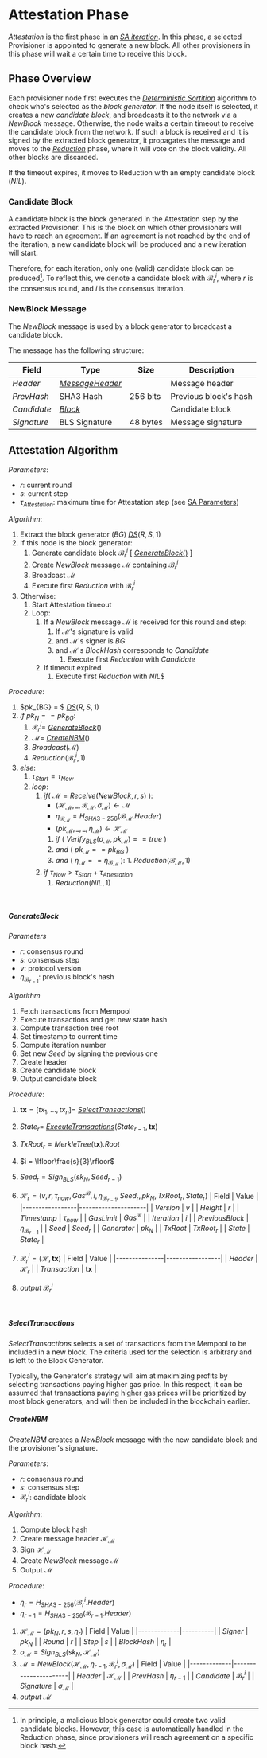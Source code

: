 # Attestation Phase
*Attestation* is the first phase in an [*SA iteration*](../README.md#workflow).
In this phase, a selected Provisioner is appointed to generate a new block. All other provisioners in this phase will wait a certain time to receive this block. 

## Phase Overview
Each provisioner node first executes the [*Deterministic Sortition*](../sortition/) algorithm to check who's selected as the *block generator*. If the node itself is selected, it creates a new *candidate block*, and broadcasts it to the network via a $NewBlock$ message.
Otherwise, the node waits a certain timeout to receive the candidate block from the network. If such a block is received and it is signed by the extracted block generator, it propagates the message and moves to the [*Reduction*](../reduction/) phase, where it will vote on the block validity. All other blocks are discarded.

If the timeout expires, it moves to Reduction with an empty candidate block ($NIL$).


<!-- TODO: Block Generator -->

### Candidate Block
A candidate block is the block generated in the Attestation step by the extracted Provisioner. This is the block on which other provisioners will have to reach an agreement. If an agreement is not reached by the end of the iteration, a new candidate block will be produced and a new iteration will start.

Therefore, for each iteration, only one (valid) candidate block can be produced[^1]. To reflect this, we denote a candidate block with $\mathcal{B}_r^i$, where $r$ is the consensus round, and $i$ is the consensus iteration.

### NewBlock Message
The $NewBlock$ message is used by a block generator to broadcast a candidate block.

The message has the following structure:

| Field       | Type                  | Size     | Description           |
|-------------|-----------------------|----------|-----------------------|
| $Header$    | [*MessageHeader*][mh] |          | Message header        |
| $PrevHash$  | SHA3 Hash             | 256 bits | Previous block's hash |
| $Candidate$ | [*Block*][b]          |          | Candidate block       |
| $Signature$ | BLS Signature         | 48 bytes | Message signature     |

## Attestation Algorithm
*Parameters*: 
 - $r$: current round
 - $s$: current step
 - $\tau_{Attestation}$: maximum time for Attestation step (see [SA Parameters](../README.md#parameters))

*Algorithm*:
1. Extract the block generator ($BG$) [*DS*][ds]$(R,S,1)$
2. If this node is the block generator:
   1. Generate candidate block $\mathcal{B}_r^i$ [ [_GenerateBlock_()](#generateblock) ]
   2. Create $NewBlock$ message $\mathcal{M}$ containing $\mathcal{B}_r^i$
   3. Broadcast $\mathcal{M}$
   4. Execute first $Reduction$ with $\mathcal{B}_r^i$
3. Otherwise:
   1. Start Attestation timeout
   2. Loop:
      1. If a $NewBlock$ message $\mathcal{M}$ is received for this round and step:
         1. If $\mathcal{M}$'s signature is valid
         2. and $\mathcal{M}$'s signer is $BG$
         3. and $\mathcal{M}$'s $BlockHash$ corresponds to $Candidate$
            1. Execute first $Reduction$ with $Candidate$
      2. If timeout expired
         1. Execute first $Reduction$ with $NIL$$

*Procedure*:
1. $pk_{BG} = $ [*DS*][ds]$(R,S,1)$
2. $if \text{ } pk_N == pk_{BG}$:
   1. $\mathcal{B}_r^i =$ [_GenerateBlock_](#generateblock)()
   2. $\mathcal{M} =$ [_CreateNBM_](#createnbm)()
   3. $Broadcast(\mathcal{M})$
   4. $Reduction(\mathcal{B}_r^i, 1)$
3. $else$:
   1. $\tau_{Start} = \tau_{Now}$
   2. $loop$:
      1. $if (\text{ } \mathcal{M} = Receive(NewBlock,r,s) \text{ })$:
         - $`(\mathcal{H}_\mathcal{M},\_,\mathcal{B}_\mathcal{M},\sigma_\mathcal{M}) \leftarrow \mathcal{M}`$
         - $`\eta_{\mathcal{B}_\mathcal{M}} = H_{SHA3-256}(\mathcal{B}_\mathcal{M}.Header)`$
         - $`(pk_\mathcal{M},\_,\_,\eta_\mathcal{M}) \leftarrow \mathcal{H}_\mathcal{M}`$
         1. $`if \text{ }(\text{ } Verify_{BLS}(\sigma_\mathcal{M}, pk_\mathcal{M}) == true \text{ })`$
         2. $`and \text{ }(\text{ } pk_\mathcal{M} == pk_{BG} \text{ })`$
         3. $`and \text{ } (\text{ }\eta_\mathcal{M} == \eta_{\mathcal{B}_\mathcal{M}} \text{ })`$:
                1. $Reduction(\mathcal{B}_\mathcal{M}, 1)$
      2. $if \text{ } \tau_{Now} > \tau_{Start}+\tau_{Attestation}$
         1. $Reduction(NIL, 1)$

<p><br></p>

##### GenerateBlock
*Parameters*
- $r$: consensus round
- $s$: consensus step
- $v$: protocol version
- $\eta_{\mathcal{B}_{r-1}}$: previous block's hash

*Algorithm*
1. Fetch transactions from Mempool
2. Execute transactions and get new state hash
3. Compute transaction tree root
4. Set timestamp to current time
5. Compute iteration number
6. Set new $Seed$ by signing the previous one
7. Create header
8. Create candidate block
9. Output candidate block

*Procedure*:
1. $`\boldsymbol{tx} = [tx_1, \dots, tx_n] = `$ [_SelectTransactions_](#selecttransactions)()
2. $State_r =$ [_ExecuteTransactions_](../../vm)$`(State_{r-1}, \boldsymbol{tx})`$
3. $`TxRoot_r = MerkleTree(\boldsymbol{tx}).Root`$
4. $`i = \lfloor\frac{s}{3}\rfloor`$
5. $`Seed_r = Sign_{BLS}(sk_N, Seed_{r-1})`$
6. $`\mathcal{H}_r = (v,r,\tau_{now},Gas^{\mathcal{B}},i,\eta_{\mathcal{B}_{r-1}},Seed_r,pk_N,TxRoot_r,State_r)`$
    | Field           | Value               | 
    |-----------------|---------------------|
    | $Version$       | $v$                 |
    | $Height$        | $r$                 |
    | $Timestamp$     | $\tau_{now}$        |
    | $GasLimit$      | $Gas^{\mathcal{B}}$ |
    | $Iteration$     | $i$                 |
    | $PreviousBlock$ | $\eta_{\mathcal{B}_{r-1}}$ |
    | $Seed$          | $Seed_r$            |
    | $Generator$     | $pk_N$              |
    | $TxRoot$        | $TxRoot_r$          |
    | $State$         | $State_r$           |

    <!-- | $Header Hash           | string | -->
    <!-- | Certificate           |    ?   | -->
7. $`\mathcal{B}_r^i = (\mathcal{H}, \boldsymbol{tx})`$
    | Field         | Value           | 
    |---------------|-----------------|
    | $Header$      | $\mathcal{H}_r$ |
    | $Transaction$ | $\boldsymbol{tx}$     |
8. $output \text{ } \mathcal{B}_r^i$

<p><br></p>

##### SelectTransactions
$`SelectTransactions`$ selects a set of transactions from the Mempool to be included in a new block.
The criteria used for the selection is arbitrary and is left to the Block Generator.

Typically, the Generator's strategy will aim at maximizing profits by selecting transactions paying higher gas price.
In this respect, it can be assumed that transactions paying higher gas prices will be prioritized by most block generators, and will then be included in the blockchain earlier.

<!-- TODO: In our implementation:
To ease this process, transactions in the Mempool are ordered by their gas price. -->

##### CreateNBM
$CreateNBM$ creates a $NewBlock$ message with the new candidate block and the provisioner's signature.

*Parameters*:
  - $r$: consensus round
  - $s$: consensus step
  - $\mathcal{B}_r^i$: candidate block

*Algorithm*:
1. Compute block hash
2. Create message header $\mathcal{H}_\mathcal{M}$
3. Sign $\mathcal{H}_\mathcal{M}$
4. Create $NewBlock$ message $\mathcal{M}$
5. Output $\mathcal{M}$


*Procedure*:
- $\eta_r = H_{SHA3-256}(\mathcal{B}_r^i.Header)$
- $\eta_{r-1} = H_{SHA3-256}(\mathcal{B}_{r-1}.Header)$
1. $\mathcal{H}_\mathcal{M} = (pk_N, r, s, \eta_r)$
    | Field       | Value    | 
    |-------------|----------|
    | $Signer$    | $pk_N$   |
    | $Round$     | $r$      |
    | $Step$      | $s$      |
    | $BlockHash$ | $\eta_r$ |
2. $`\sigma_\mathcal{M} = Sign_{BLS}(sk_N, \mathcal{H}_\mathcal{M})`$
3. $`\mathcal{M} = NewBlock(\mathcal{H}_\mathcal{M},\eta_{r-1},\mathcal{B}_r^i, \sigma_\mathcal{M})`$
    | Field       | Value                | 
    |-------------|----------------------|
    | $Header$    | $\mathcal{H}_\mathcal{M}$        |
    | $PrevHash$  | $\eta_{r-1}$         |
    | $Candidate$ | $\mathcal{B}_r^i$    |
    | $Signature$ | $\sigma_\mathcal{M}$ |
4. $output \text{ } \mathcal{M}$


<!-- FOOTNOTES -->
[^1]: In principle, a malicious block generator could create two valid candidate blocks. However, this case is automatically handled in the Reduction phase, since provisioners will reach agreement on a specific block hash.

<!--  -->
[mh]: ../README.md#consensus-message-header
[b]: ../../blockchain/README.md#block-structure
[ds]: ../sortition/README.md#deterministic-sortition-ds